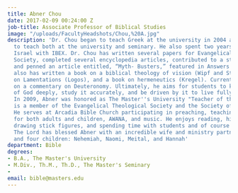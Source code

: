 ```yaml
---
title: Abner Chou
date: 2017-02-09 00:24:00 Z
job-title: Associate Professor of Biblical Studies
image: "/uploads/FacultyHeadshots/Chou,%20A.jpg"
description: 'Dr. Chou began to teach Greek at the university in 2004 and continued
  to teach both at the university and seminary. He also spent two years teaching in
  Israel with IBEX. Dr. Chou has written several papers for Evangelical Theological
  Society, completed several encyclopedia articles, contributed to a study Bible,
  and penned an article entitled, “Myth- Busters,” featured in Answers magazine. He
  also has written a book on a biblical theology of vision (Wipf and Stock), a commentary
  on Lamentations (Logos), and a book on hermeneutics (Kregel). Currently, he is working
  on a commentary on Deuteronomy. Ultimately, he aims for students to know the Word
  of God deeply, study it accurately, and be driven by it to live fully for the Kingdom.
  In 2009, Abner was honored as The Master''s University "Teacher of the Year." He
  is a member of the Evangelical Theological Society and the Society of Biblical Literature.
  He serves at Arcadia Bible Church participating in preaching, teaching Sunday school
  for both adults and children, AWANA, and music. He enjoys reading, hiking, traveling,
  drawing stick figures, and spending time with students and of course his family.
  The Lord has blessed Abner with an incredible wife and ministry partner, Johanna,
  and four children: Nehemiah, Naomi, Meital, and Hannah'
department: Bible
degrees:
- B.A., The Master's University
- M.Div., Th.M., Th.D., The Master's Seminary
- 
email: bible@masters.edu
---
```


